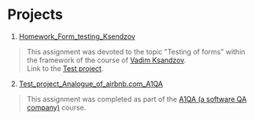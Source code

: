 # Projects
1. [Homework_Form_testing_Ksendzov](https://docs.google.com/spreadsheets/d/1c7CORchXNCSnODNzx8JC9qR9jtswyNm10K17W_l6eoo/edit?usp=sharing "Check list, Bug reports and Improvements")
> This assignment was devoted to the topic "Testing of forms" within the framework of the course of [Vadim Ksandzov](https://www.linkedin.com/in/vadim-ksendzov-74099837/ "Vadim Ksandzov").  
> Link to the [Test project](http://itcareer.pythonanywhere.com/ "Test project").

2. [Test_project_Analogue_of_airbnb.com_A1QA]([https://docs.google.com/spreadsheets/d/1c7CORchXNCSnODNzx8JC9qR9jtswyNm10K17W_l6eoo/edit?usp=sharing](https://docs.google.com/spreadsheets/d/1SskeAGIG1U1oQ8m6pco520lR9gzEj2t1AssR-a4XCXg/edit#gid=0) "Test Survey")
> This assignment was completed as part of the [A1QA (a software QA company)]([https://www.linkedin.com/in/vadim-ksendzov-74099837/](https://www.linkedin.com/company/a1qa/) "A1QA") course.
